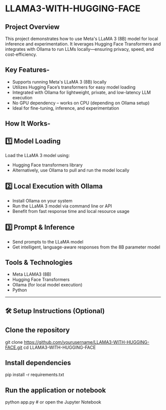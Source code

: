 # LLAMA3-WITH-HUGGING-FACE



##  Project Overview

This project demonstrates how to use Meta's LLaMA 3 (8B) model for local inference and experimentation. It leverages Hugging Face Transformers and integrates with Ollama to run LLMs locally—ensuring privacy, speed, and cost-efficiency.

## Key Features-

- Supports running Meta's LLaMA 3 (8B) locally
- Utilizes Hugging Face’s transformers for easy model loading
- Integrated with Ollama for lightweight, private, and low-latency LLM execution
- No GPU dependency – works on CPU (depending on Ollama setup)
- Ideal for fine-tuning, inference, and experimentation


## How It Works-

## 1️⃣ Model Loading

 Load the LLaMA 3 model using:
- Hugging Face transformers library
- Alternatively, use Ollama to pull and run the model locally
  

## 2️⃣ Local Execution with Ollama

- Install Ollama on your system
- Run the LLaMA 3 model via command line or API
- Benefit from fast response time and local resource usage
  

## 3️⃣ Prompt & Inference

- Send prompts to the LLaMA model
- Get intelligent, language-aware responses from the 8B parameter model



##  Tools & Technologies

- Meta LLAMA3 (8B)
- Hugging Face Transformers
- Ollama (for local model execution)
- Python

---

## 🛠️ Setup Instructions (Optional)


## Clone the repository
git clone https://github.com/yourusername/LLAMA3-WITH-HUGGING-FACE.git
cd LLAMA3-WITH-HUGGING-FACE

## Install dependencies
pip install -r requirements.txt

## Run the application or notebook
python app.py  # or open the Jupyter Notebook

